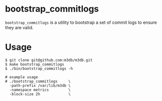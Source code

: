 # bootstrap_commitlogs

`bootstrap_commitlogs` is a utility to bootstrap a set of commit logs to ensure they are valid.

# Usage
```
$ git clone git@github.com:m3db/m3db.git
$ make bootstrap_commitlogs
$ ./bin/bootstrap_commitlogs -h

# example usage
# ./bootstrap_commitlogs     \
  -path-prefix /var/lib/m3db \
  -namespace metrics         \
  -block-size 2h             \
```
